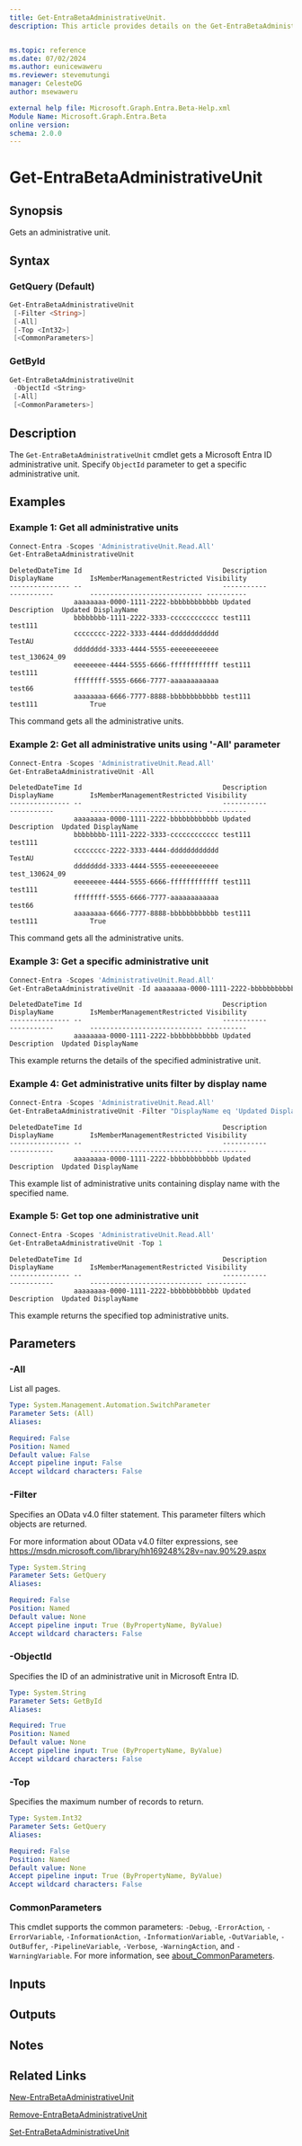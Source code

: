 ```yaml
---
title: Get-EntraBetaAdministrativeUnit.
description: This article provides details on the Get-EntraBetaAdministrativeUnit command.


ms.topic: reference
ms.date: 07/02/2024
ms.author: eunicewaweru
ms.reviewer: stevemutungi
manager: CelesteDG
author: msewaweru

external help file: Microsoft.Graph.Entra.Beta-Help.xml
Module Name: Microsoft.Graph.Entra.Beta
online version:
schema: 2.0.0
---
```


# Get-EntraBetaAdministrativeUnit

## Synopsis

Gets an administrative unit.

## Syntax

### GetQuery (Default)

```powershell
Get-EntraBetaAdministrativeUnit 
 [-Filter <String>] 
 [-All] 
 [-Top <Int32>] 
 [<CommonParameters>]
```

### GetById

```powershell
Get-EntraBetaAdministrativeUnit 
 -ObjectId <String> 
 [-All] 
 [<CommonParameters>]
```

## Description

The `Get-EntraBetaAdministrativeUnit` cmdlet gets a Microsoft Entra ID administrative unit. Specify `ObjectId` parameter to get a specific administrative unit.

## Examples

### Example 1: Get all administrative units

```powershell
Connect-Entra -Scopes 'AdministrativeUnit.Read.All'
Get-EntraBetaAdministrativeUnit
```

```Output
DeletedDateTime Id                                   Description          DisplayName         IsMemberManagementRestricted Visibility
--------------- --                                   -----------          -----------         ---------------------------- ----------
                aaaaaaaa-0000-1111-2222-bbbbbbbbbbbb Updated Description  Updated DisplayName
                bbbbbbbb-1111-2222-3333-cccccccccccc test111              test111
                cccccccc-2222-3333-4444-dddddddddddd                      TestAU
                dddddddd-3333-4444-5555-eeeeeeeeeeee                      test_130624_09
                eeeeeeee-4444-5555-6666-ffffffffffff test111              test111
                ffffffff-5555-6666-7777-aaaaaaaaaaaa                      test66
                aaaaaaaa-6666-7777-8888-bbbbbbbbbbbb test111              test111             True
```

This command gets all the administrative units.

### Example 2: Get all administrative units using '-All' parameter

```powershell
Connect-Entra -Scopes 'AdministrativeUnit.Read.All'
Get-EntraBetaAdministrativeUnit -All 
```

```Output
DeletedDateTime Id                                   Description          DisplayName         IsMemberManagementRestricted Visibility
--------------- --                                   -----------          -----------         ---------------------------- ----------
                aaaaaaaa-0000-1111-2222-bbbbbbbbbbbb Updated Description  Updated DisplayName
                bbbbbbbb-1111-2222-3333-cccccccccccc test111              test111
                cccccccc-2222-3333-4444-dddddddddddd                      TestAU
                dddddddd-3333-4444-5555-eeeeeeeeeeee                      test_130624_09
                eeeeeeee-4444-5555-6666-ffffffffffff test111              test111
                ffffffff-5555-6666-7777-aaaaaaaaaaaa                      test66
                aaaaaaaa-6666-7777-8888-bbbbbbbbbbbb test111              test111             True
```

This command gets all the administrative units.

### Example 3: Get a specific administrative unit

```powershell
Connect-Entra -Scopes 'AdministrativeUnit.Read.All'
Get-EntraBetaAdministrativeUnit -Id aaaaaaaa-0000-1111-2222-bbbbbbbbbbbb
```

```Output
DeletedDateTime Id                                   Description          DisplayName         IsMemberManagementRestricted Visibility
--------------- --                                   -----------          -----------         ---------------------------- ----------
                aaaaaaaa-0000-1111-2222-bbbbbbbbbbbb Updated Description  Updated DisplayName
```

This example returns the details of the specified administrative unit.

### Example 4: Get administrative units filter by display name

```powershell
Connect-Entra -Scopes 'AdministrativeUnit.Read.All'
Get-EntraBetaAdministrativeUnit -Filter "DisplayName eq 'Updated DisplayName'"
```

```Output
DeletedDateTime Id                                   Description          DisplayName         IsMemberManagementRestricted Visibility
--------------- --                                   -----------          -----------         ---------------------------- ----------
                aaaaaaaa-0000-1111-2222-bbbbbbbbbbbb Updated Description  Updated DisplayName
```

This example list of administrative units containing display name with the specified name.

### Example 5: Get top one administrative unit

```powershell
Connect-Entra -Scopes 'AdministrativeUnit.Read.All'
Get-EntraBetaAdministrativeUnit -Top 1
```

```Output
DeletedDateTime Id                                   Description          DisplayName         IsMemberManagementRestricted Visibility
--------------- --                                   -----------          -----------         ---------------------------- ----------
                aaaaaaaa-0000-1111-2222-bbbbbbbbbbbb Updated Description  Updated DisplayName
```

This example returns the specified top administrative units.

## Parameters

### -All

List all pages.

```yaml
Type: System.Management.Automation.SwitchParameter
Parameter Sets: (All)
Aliases:

Required: False
Position: Named
Default value: False
Accept pipeline input: False
Accept wildcard characters: False
```

### -Filter

Specifies an OData v4.0 filter statement.
This parameter filters which objects are returned.

For more information about OData v4.0 filter expressions, see https://msdn.microsoft.com/library/hh169248%28v=nav.90%29.aspx

```yaml
Type: System.String
Parameter Sets: GetQuery
Aliases:

Required: False
Position: Named
Default value: None
Accept pipeline input: True (ByPropertyName, ByValue)
Accept wildcard characters: False
```

### -ObjectId

Specifies the ID of an administrative unit in Microsoft Entra ID.

```yaml
Type: System.String
Parameter Sets: GetById
Aliases:

Required: True
Position: Named
Default value: None
Accept pipeline input: True (ByPropertyName, ByValue)
Accept wildcard characters: False
```

### -Top

Specifies the maximum number of records to return.

```yaml
Type: System.Int32
Parameter Sets: GetQuery
Aliases:

Required: False
Position: Named
Default value: None
Accept pipeline input: True (ByPropertyName, ByValue)
Accept wildcard characters: False
```

### CommonParameters

This cmdlet supports the common parameters: `-Debug`, `-ErrorAction`, `-ErrorVariable`, `-InformationAction`, `-InformationVariable`, `-OutVariable`, `-OutBuffer`, `-PipelineVariable`, `-Verbose`, `-WarningAction`, and `-WarningVariable`. For more information, see [about_CommonParameters](https://go.microsoft.com/fwlink/?LinkID=113216).

## Inputs

## Outputs

## Notes

## Related Links

[New-EntraBetaAdministrativeUnit](New-EntraBetaAdministrativeUnit.md)

[Remove-EntraBetaAdministrativeUnit](Remove-EntraBetaAdministrativeUnit.md)

[Set-EntraBetaAdministrativeUnit](Set-EntraBetaAdministrativeUnit.md)
